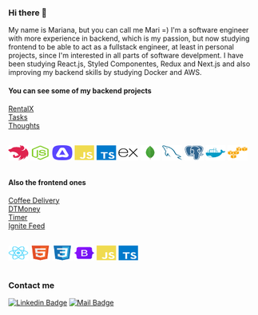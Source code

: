 ### Hi there 👋

My name is Mariana, but you can call me Mari =)
I'm a software engineer with more experience in backend, which is my passion, but now studying frontend to be able to act as a fullstack engineer, at least in personal projects, since I'm interested in all parts of software develpment. I have been studying React.js, Styled Componentes, Redux and Next.js and also improving my backend skills by studying Docker and AWS.

<!--<div align="right">
  <img height="180em" src="https://github-readme-stats.vercel.app/api/top-langs/?username=Marian4&layout=compact&langs_count=9&theme=material-palenight"/>
</div>-->

#### You can see some of my backend projects

[RentalX](https://github.com/Marian4/RentalX)<br>
[Tasks](https://github.com/Marian4/express-ts-tasks-api)<br>
[Thoughts](https://github.com/Marian4/Thoughts)<br>
<div style="display: inline_block"><br>
  <img align="center" alt="Nest" height="30" width="40" src="https://github.com/devicons/devicon/blob/master/icons/nestjs/nestjs-plain.svg">
  <img align="center" alt="Node" height="30" width="40" src= "https://github.com/devicons/devicon/blob/master/icons/nodejs/nodejs-plain.svg">
  <img align="center" alt="Adonis" height="30" width="40" src="https://github.com/devicons/devicon/blob/master/icons/adonisjs/adonisjs-original.svg">
  <img align="center" alt="Js" height="30" width="40" src="https://github.com/devicons/devicon/blob/master/icons/javascript/javascript-plain.svg">
  <img align="center" alt="Typescript" height="30" width="40" src= "https://github.com/devicons/devicon/blob/master/icons/typescript/typescript-plain.svg">
  <img align="center" alt="Express" height="30" width="40" src= "https://github.com/devicons/devicon/blob/master/icons/express/express-original.svg">
  <img align="center" alt="MongoDB" height="30" width="40" src= "https://github.com/devicons/devicon/blob/master/icons/mongodb/mongodb-original.svg">
  <img align="center" alt="MySQL" height="30" width="40" src= "https://github.com/devicons/devicon/blob/master/icons/mysql/mysql-original.svg">
  <img align="center" alt="PostSQL" height="30" width="40" src= "https://github.com/devicons/devicon/blob/master/icons/postgresql/postgresql-plain.svg">
  <img align="center" alt="Docker" height="30" width="40" src= "https://github.com/devicons/devicon/blob/master/icons/docker/docker-plain.svg">
  <img align="center" alt="AWS" height="30" width="40" src= "https://github.com/devicons/devicon/blob/master/icons/amazonwebservices/amazonwebservices-original.svg">
</div><br>

#### Also the frontend ones

[Coffee Delivery](https://github.com/Marian4/coffee-delivery)<br>
[DTMoney](https://github.com/Marian4/DT-Money)<br>
[Timer](https://github.com/Marian4/ignite-timer)<br>
[Ignite Feed](https://github.com/Marian4/ignite-feed)<br>

<div style="display: inline_block"><br>
  <img align="center" alt="React" height="30" width="40" src="https://github.com/devicons/devicon/blob/master/icons/react/react-original.svg">
  <img align="center" alt="HTML" height="30" width="40" src="https://github.com/devicons/devicon/blob/master/icons/html5/html5-original.svg">
  <img align="center" alt="CSS" height="30" width="40" src="https://github.com/devicons/devicon/blob/master/icons/css3/css3-original.svg">
  <img align="center" alt="Bootstrap" height="30" width="40" src="https://github.com/devicons/devicon/blob/master/icons/bootstrap/bootstrap-original.svg">
  <img align="center" alt="Js" height="30" width="40" src="https://github.com/devicons/devicon/blob/master/icons/javascript/javascript-plain.svg"> 
  <img align="center" alt="Typescript" height="30" width="40" src= "https://github.com/devicons/devicon/blob/master/icons/typescript/typescript-plain.svg">
</div><br>

### Contact me

[![Linkedin Badge](https://img.shields.io/badge/LinkedIn-0077B5?style=for-the-badge&logo=linkedin&logoColor=white)](https://www.linkedin.com/in/moraes-mariana/)
[![Mail Badge](https://img.shields.io/badge/Gmail-D14836?style=for-the-badge&logo=gmail&logoColor=white)](mailto:mraes.mariana.lima@gmail.com)
